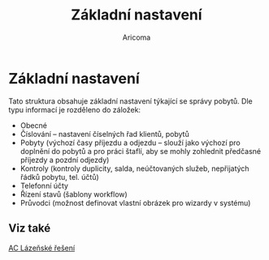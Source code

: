 ﻿---
    title: "Základní nastavení"
    author: Aricoma
    ms.date: 04/30/2018
    ms.topic: article
    ms.prod: dynamics-nav-2017
    ms.contentlocale: cs-cz
    ms.lasthandoff: 04/30/2018
---

# Základní nastavení

Tato struktura obsahuje základní nastavení týkající se správy pobytů. Dle typu informací je rozděleno do záložek:
-	Obecné
-	Číslování – nastavení číselných řad klientů, pobytů
-	Pobyty (výchozí časy příjezdu a odjezdu – slouží jako výchozí pro doplnění do pobytů a pro práci štaflí, aby se mohly zohlednit předčasné příjezdy a pozdní odjezdy)
-	Kontroly (kontroly duplicity, salda, neúčtovaných služeb, nepřijatých řádků pobytu, tel. účtů)
-	Telefonní účty
-	Řízení stavů (šablony workflow)
-	Průvodci (možnost definovat vlastní obrázek pro wizardy v systému) 

## <a name="see-also"></a>Viz také
[AC Lázeňské řešení](ac-spa-solution.md)